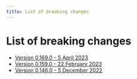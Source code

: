 ```yaml
---
title: List of breaking changes
---
```


# List of breaking changes

- [Version 0.169.0 - 5 April 2023](./breaking-changes/0.169.0.md)
- [Version 0.159.0 - 22 February 2023](./breaking-changes/0.159.0.md)
- [Version 0.146.0 - 5 December 2022](./breaking-changes/0.146.0.md)
